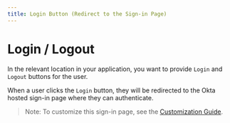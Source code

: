```yaml
---
title: Login Button (Redirect to the Sign-in Page)
---
```


# Login / Logout 
In the relevant location in your application, you want to provide `Login` and `Logout` buttons for the user.

When a user clicks the `Login` button, they will be redirected to the Okta hosted sign-in page where they can authenticate.

> Note: To customize this sign-in page, see the [Customization Guide](customization-guide-link).


<StackSelector snippet="login-redirect"/>

